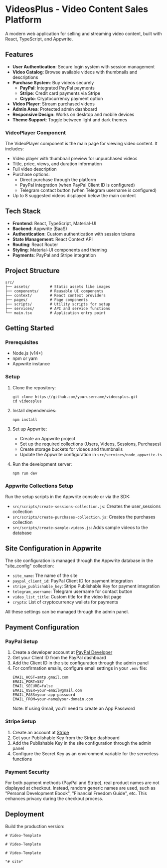 # VideosPlus - Video Content Sales Platform

A modern web application for selling and streaming video content, built with React, TypeScript, and Appwrite.

## Features

- **User Authentication**: Secure login system with session management
- **Video Catalog**: Browse available videos with thumbnails and descriptions
- **Purchase System**: Buy videos securely
  - **PayPal**: Integrated PayPal payments
  - **Stripe**: Credit card payments via Stripe
  - **Crypto**: Cryptocurrency payment option
- **Video Player**: Stream purchased videos
- **Admin Area**: Protected admin dashboard
- **Responsive Design**: Works on desktop and mobile devices
- **Theme Support**: Toggle between light and dark themes

### VideoPlayer Component

The VideoPlayer component is the main page for viewing video content. It includes:

- Video player with thumbnail preview for unpurchased videos
- Title, price, views, and duration information
- Full video description
- Purchase options:
  - Direct purchase through the platform
  - PayPal integration (when PayPal Client ID is configured)
  - Telegram contact button (when Telegram username is configured)
- Up to 8 suggested videos displayed below the main content

## Tech Stack

- **Frontend**: React, TypeScript, Material-UI
- **Backend**: Appwrite (BaaS)
- **Authentication**: Custom authentication with session tokens
- **State Management**: React Context API
- **Routing**: React Router
- **Styling**: Material-UI components and theming
- **Payments**: PayPal and Stripe integration

## Project Structure

```
src/
├── assets/         # Static assets like images
├── components/     # Reusable UI components
├── context/        # React context providers
├── pages/          # Page components
├── scripts/        # Utility scripts for setup
├── services/       # API and service functions
└── main.tsx        # Application entry point
```

## Getting Started

### Prerequisites

- Node.js (v14+)
- npm or yarn
- Appwrite instance

### Setup

1. Clone the repository:
   ```
   git clone https://github.com/yourusername/videosplus.git
   cd videosplus
   ```

2. Install dependencies:
   ```
   npm install
   ```

3. Set up Appwrite:
   - Create an Appwrite project
   - Set up the required collections (Users, Videos, Sessions, Purchases)
   - Create storage buckets for videos and thumbnails
   - Update the Appwrite configuration in `src/services/node_appwrite.ts`

4. Run the development server:
   ```
   npm run dev
   ```

### Appwrite Collections Setup

Run the setup scripts in the Appwrite console or via the SDK:

- `src/scripts/create-sessions-collection.js`: Creates the user_sessions collection
- `src/scripts/create-purchases-collection.js`: Creates the purchases collection
- `src/scripts/create-sample-videos.js`: Adds sample videos to the database

## Site Configuration in Appwrite

The site configuration is managed through the Appwrite database in the "site_config" collection:

- `site_name`: The name of the site
- `paypal_client_id`: PayPal Client ID for payment integration
- `stripe_publishable_key`: Stripe Publishable Key for payment integration
- `telegram_username`: Telegram username for contact button
- `video_list_title`: Custom title for the video list page
- `crypto`: List of cryptocurrency wallets for payments

All these settings can be managed through the admin panel.

## Payment Configuration

### PayPal Setup
1. Create a developer account at [PayPal Developer](https://developer.paypal.com/)
2. Get your Client ID from the PayPal dashboard
3. Add the Client ID in the site configuration through the admin panel
4. For confirmation emails, configure email settings in your `.env` file:
   ```
   EMAIL_HOST=smtp.gmail.com
   EMAIL_PORT=587
   EMAIL_SECURE=false
   EMAIL_USER=your-email@gmail.com
   EMAIL_PASS=your-app-password
   EMAIL_FROM=your-name@your-domain.com
   ```
   Note: If using Gmail, you'll need to create an App Password

### Stripe Setup
1. Create an account at [Stripe](https://stripe.com/)
2. Get your Publishable Key from the Stripe dashboard
3. Add the Publishable Key in the site configuration through the admin panel
4. Configure the Secret Key as an environment variable for the serverless functions

### Payment Security
For both payment methods (PayPal and Stripe), real product names are not displayed at checkout. Instead, random generic names are used, such as "Personal Development Ebook", "Financial Freedom Guide", etc. This enhances privacy during the checkout process.

## Deployment

Build the production version:

```"# Videos-plus-" 
#   V i d e o - T e m p l a t e 
 
 #   V i d e o - T e m p l a t e 
 
 #   V i d e o - T e m p l a t e 
 
 "# site" 
